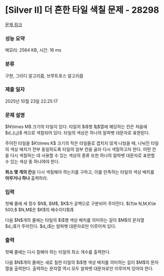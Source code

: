 # [Silver II] 더 흔한 타일 색칠 문제 - 28298 

[문제 링크](https://www.acmicpc.net/problem/28298) 

### 성능 요약

메모리: 2564 KB, 시간: 16 ms

### 분류

구현, 그리디 알고리즘, 브루트포스 알고리즘

### 제출 일자

2025년 10월 23일 22:25:17

### 문제 설명

<p>$N\times M$ 크기의 타일이 있다. 타일의 $i$행 $j$열에 해당하는 칸은 처음에 $d_{i,j}$ 색으로 색칠되어 있다. 타일의 색상은 하나의 알파벳 대문자로 표현된다.</p>

<p>주어진 타일을 $K\times K$ 크기의 작은 타일들로 겹치지 않게 나눴을 때, 나눠진 타일의 색상 배치가 전부 동일하도록 타일의 일부 칸을 골라 다시 색칠하고자 한다. 어떤 칸을 다시 색칠하는 데 사용할 수 있는 색상의 종류 또한 하나의 알파벳 대문자로 표현할 수 있는 색상 중 하나여야 한다.</p>

<p><strong>최소 몇 개의 칸</strong>을 다시 색칠해야 하는지를 구하고, 이를 만족하는 타일의 색상 배치를 <strong>아무거나 하나</strong> 출력하라.</p>

### 입력 

 <p>첫째 줄에 세 정수 $N$, $M$, $K$가 공백으로 구분되어 주어진다. $(1\le N,M,K\le 500;$ $N,M$은 $K$의 배수이다$)$</p>

<p>다음 $N$개의 줄에는 타일의 $i$행 색상 배치를 의미하는 길이 $M$의 문자열 $d_i$가 주어진다. $d_i$는 알파벳 대문자로만 이루어져 있다.</p>

### 출력 

 <p>첫째 줄에는 다시 칠해야 하는 타일의 최소 개수를 출력한다.</p>

<p>다음 $N$개의 줄에는 새로 칠한 타일의 $i$행 색상 배치를 의미하는 길이 $M$의 문자열을 출력한다. 출력하는 문자열 역시 모두 알파벳 대문자로만 이루어져 있어야 한다.</p>

